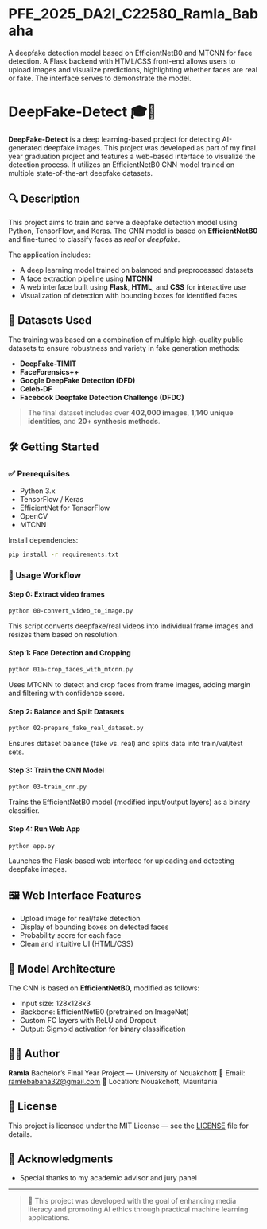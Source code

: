 # PFE_2025_DA2I_C22580_Ramla_Babaha
A deepfake detection model based on EfficientNetB0 and MTCNN for face detection. A Flask backend with HTML/CSS front-end allows users to upload images and visualize predictions, highlighting whether faces are real or fake. The interface serves to demonstrate the model.

# DeepFake-Detect 🎓🧠

**DeepFake-Detect** is a deep learning-based project for detecting AI-generated deepfake images. This project was developed as part of my final year graduation project and features a web-based interface to visualize the detection process. It utilizes an EfficientNetB0 CNN model trained on multiple state-of-the-art deepfake datasets.

## 🔍 Description

This project aims to train and serve a deepfake detection model using Python, TensorFlow, and Keras. The CNN model is based on **EfficientNetB0** and fine-tuned to classify faces as *real* or *deepfake*.

The application includes:

- A deep learning model trained on balanced and preprocessed datasets
- A face extraction pipeline using **MTCNN**
- A web interface built using **Flask**, **HTML**, and **CSS** for interactive use
- Visualization of detection with bounding boxes for identified faces

## 🧾 Datasets Used

The training was based on a combination of multiple high-quality public datasets to ensure robustness and variety in fake generation methods:

- **DeepFake-TIMIT**
- **FaceForensics++**
- **Google DeepFake Detection (DFD)**
- **Celeb-DF**
- **Facebook Deepfake Detection Challenge (DFDC)**

> The final dataset includes over **402,000 images**, **1,140 unique identities**, and **20+ synthesis methods**.

## 🛠 Getting Started

### ✅ Prerequisites

- Python 3.x
- TensorFlow / Keras
- EfficientNet for TensorFlow
- OpenCV
- MTCNN

Install dependencies:

```bash
pip install -r requirements.txt
````

### 📂 Usage Workflow

#### Step 0: Extract video frames

```bash
python 00-convert_video_to_image.py
```

This script converts deepfake/real videos into individual frame images and resizes them based on resolution.

#### Step 1: Face Detection and Cropping

```bash
python 01a-crop_faces_with_mtcnn.py
```

Uses MTCNN to detect and crop faces from frame images, adding margin and filtering with confidence score.

#### Step 2: Balance and Split Datasets

```bash
python 02-prepare_fake_real_dataset.py
```

Ensures dataset balance (fake vs. real) and splits data into train/val/test sets.

#### Step 3: Train the CNN Model

```bash
python 03-train_cnn.py
```

Trains the EfficientNetB0 model (modified input/output layers) as a binary classifier.

#### Step 4: Run Web App

```bash
python app.py
```

Launches the Flask-based web interface for uploading and detecting deepfake images.

## 🖼 Web Interface Features

* Upload image for real/fake detection
* Display of bounding boxes on detected faces
* Probability score for each face
* Clean and intuitive UI (HTML/CSS)

## 🤖 Model Architecture

The CNN is based on **EfficientNetB0**, modified as follows:

* Input size: 128x128x3
* Backbone: EfficientNetB0 (pretrained on ImageNet)
* Custom FC layers with ReLU and Dropout
* Output: Sigmoid activation for binary classification

## 🧑‍💻 Author

**Ramla**
Bachelor’s Final Year Project — University of Nouakchott
📧 Email: [ramlebabaha32@gmail.com](mailto:ramlebabaha32@gmail.com)
📍 Location: Nouakchott, Mauritania

## 📜 License

This project is licensed under the MIT License — see the [LICENSE](LICENSE) file for details.

## 🙏 Acknowledgments



* Special thanks to my academic advisor and jury panel

---

> 🧠 This project was developed with the goal of enhancing media literacy and promoting AI ethics through practical machine learning applications.
